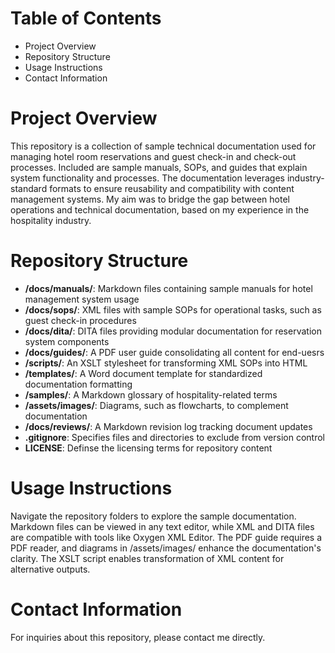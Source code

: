 # Table of Contents

- Project Overview
- Repository Structure
- Usage Instructions
- Contact Information

# Project Overview

This repository is a collection of sample technical documentation used for managing hotel room reservations and guest check-in and check-out processes. Included are sample manuals, SOPs, and guides that explain system functionality and processes. The documentation leverages industry-standard formats to ensure reusability and compatibility with content management systems. My aim was to bridge the gap between hotel operations and technical documentation, based on my experience in the hospitality industry.

# Repository Structure

- **/docs/manuals/**: Markdown files containing sample manuals for hotel management system usage
- **/docs/sops/**: XML files with sample SOPs for operational tasks, such as guest check-in procedures
- **/docs/dita/**: DITA files providing modular documentation for reservation system components
- **/docs/guides/**: A PDF user guide consolidating all content for end-uesrs
- **/scripts/**: An XSLT stylesheet for transforming XML SOPs into HTML
- **/templates/**: A Word document template for standardized documentation formatting
- **/samples/**: A Markdown glossary of hospitality-related terms
- **/assets/images/**: Diagrams, such as flowcharts, to complement documentation
- **/docs/reviews/**: A Markdown revision log tracking document updates
- **.gitignore**: Specifies files and directories to exclude from version control
- **LICENSE**: Definse the licensing terms for repository content

# Usage Instructions

Navigate the repository folders to explore the sample documentation. Markdown files can be viewed in any text editor, while XML and DITA files are compatible with tools like Oxygen XML Editor. The PDF guide requires a PDF reader, and diagrams in /assets/images/ enhance the documentation's clarity. The XSLT script enables transformation of XML content for alternative outputs.

# Contact Information

For inquiries about this repository, please contact me directly.

